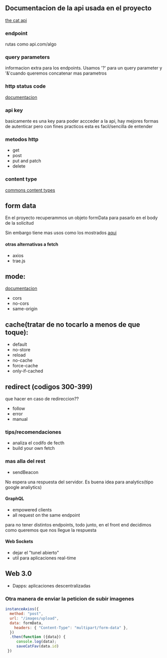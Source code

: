 ## Documentacion de la api usada en el proyecto

[the cat api](https://thecatapi.com/)

### endpoint
rutas como api.com/algo

### query parameters

informacion extra para los endpoints.
Usamos '?' para un query parameter y '&'cuando queremos concatenar mas parametros

### http status code
[documentacion](https://developer.mozilla.org/en-US/docs/Web/HTTP/Status)

### api key
basicamente es una key para poder accceder a la api, hay mejores formas de autenticar pero 
con fines practicos esta es facil/sencilla de entender


### metodos http

+ get
+ post 
+ put and patch
+ delete


### content type 

[commons content types](https://developer.mozilla.org/en-US/docs/Web/HTTP/Basics_of_HTTP/MIME_types/Common_types)

## form data
En el proyecto recuperammos un objeto formData para pasarlo en el body de la solicitud

Sin embargo tiene mas usos como los mostrados [aqui](https://developer.mozilla.org/en-US/docs/Web/API/XMLHttpRequest_API/Using_FormData_Objects)


#### otras alternativas a fetch
+ axios
+ trae.js 



## mode:
[documentacion](https://developer.mozilla.org/en-US/docs/Glossary/CORS)
+ cors
+ no-cors
+ same-origin

## cache(tratar de no tocarlo a menos de que toque): 
+ default
+ no-store
+ reload
+ no-cache
+ force-cache
+ only-if-cached

## redirect (codigos 300-399) 
que hacer en caso de redireccion??

+ follow
+ error
+ manual


### tips/recomendaciones
+ analiza el codifo de fecth
+ build your own fetch


### mas alla del rest

+ sendBeacon

No espera una respuesta del servidor. 
Es buena idea para analytics(tipo google analiytics)


#### GraphQL

+ empowered clients
+ all request on the same endpoint

para no tener distintos endpoints, todo junto, en el front end decidimos como queremos que nos llegue la respuesta


#### Web Sockets

+ dejar el "tunel abierto"
+ util para aplicaciones real-time




## Web 3.0

+ Dapps: aplicaciones descentralizadas


### Otra manera de enviar la peticion de subir imagenes
```javascript
instanceAxios({
  method: "post",
  url: "/images/upload",
  data: formData,
    headers: { "Content-Type": "multipart/form-data" },
  })
  .then(function ({data}) {
     console.log(data);
     saveCatFav(data.id)
 })

```



